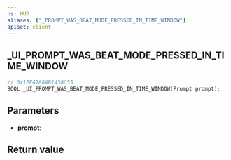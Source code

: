 ```yaml
---
ns: HUD
aliases: ["_PROMPT_WAS_BEAT_MODE_PRESSED_IN_TIME_WINDOW"]
apiset: client
---
```

## _UI_PROMPT_WAS_BEAT_MODE_PRESSED_IN_TIME_WINDOW

```c
// 0x1FE4788AB1430C55
BOOL _UI_PROMPT_WAS_BEAT_MODE_PRESSED_IN_TIME_WINDOW(Prompt prompt);
```


## Parameters
* **prompt**:

## Return value

